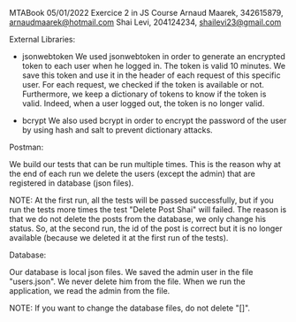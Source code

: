 MTABook 05/01/2022
Exercice 2 in JS Course
Arnaud Maarek, 342615879, arnaudmaarek@hotmail.com
Shai Levi, 204124234, shailevi23@gmail.com

External Libraries:

- jsonwebtoken
We used jsonwebtoken in order to generate an encrypted token to each user when he logged in. The token is valid 10 minutes.  We save this token and use it in the header of each request of this specific user. For each request, we checked if the token is available or not.
Furthermore, we keep a dictionary of tokens to know if the token is valid. Indeed, when a user logged out, the token is no longer valid.

- bcrypt
We also used bcrypt in order to encrypt the password of the user by using hash and salt to prevent dictionary attacks.

Postman:

We build our tests that can be run multiple times. This is the reason why at the end of each run we delete the users (except the admin) that are registered in database (json files).

NOTE: At the first run, all the tests will be passed successfully, but if you run the tests more times the test "Delete Post Shai" will failed. The reason is that we do not delete the posts from the database, we only change his status. So, at the second run, the id of the post is correct but it is no longer available (because we deleted it at the first run of the tests). 

Database:

Our database is local json files.
We saved the admin user in the file "users.json". We never delete him from the file. When we run the application, we read the admin from the file.

NOTE: If you want to change the database files, do not delete "[]".




